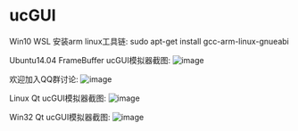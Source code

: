 # ucGUI

Win10 WSL 安装arm linux工具链:
sudo apt-get install gcc-arm-linux-gnueabi

Ubuntu14.04 FrameBuffer ucGUI模拟器截图:
![image](https://raw.githubusercontent.com/qq516333132/ucGUI/master/uCGUI398/Doc/ScreenShots/Ubuntu_FrameBuffer.png)


欢迎加入QQ群讨论:
![image](https://raw.githubusercontent.com/qq516333132/ucGUI/master/uCGUI398/Doc/ScreenShots/qqgroup.jpg)

Linux Qt ucGUI模拟器截图:
![image](https://raw.githubusercontent.com/qq516333132/ucGUI/master/uCGUI398/Doc/ScreenShots/Linux_ucGUI_Qt.jpg)

Win32 Qt ucGUI模拟器截图:
![image](https://raw.githubusercontent.com/qq516333132/ucGUI/master/uCGUI398/Doc/ScreenShots/Win32_ucGUI_Qt.png)
